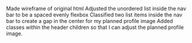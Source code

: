 Made wireframe of original html
Adjusted the unordered list inside the nav bar to be a spaced evenly flexbox
Classified two list items inside the nav bar to create a gap in the center for my planned profile image
Added classes within the header children so that I can adjust the planned profile image.